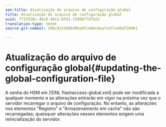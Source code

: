 ```yaml
---
seo-title: Atualização do arquivo de configuração global
title: Atualização do arquivo de configuração global
uuid: f733550c-46c0-49c2-8fd1-15906f7d7b22
translation-type: tm+mt
source-git-commit: 29bc8323460d9be0fce66cbea7c6fce46df20d61

---
```



# Atualização do arquivo de configuração global{#updating-the-global-configuration-file}

A senha do HSM em [!DNL flashaccess-global.xml] pode ser modificada a qualquer momento e as alterações entrarão em vigor na próxima vez que o servidor recarregar o arquivo de configuração. No entanto, as alterações nos elementos &quot;Registro&quot; e &quot;Armazenamento em cache&quot; não são recarregadas; quaisquer alterações nesses elementos exigem uma reinicialização do servidor.
